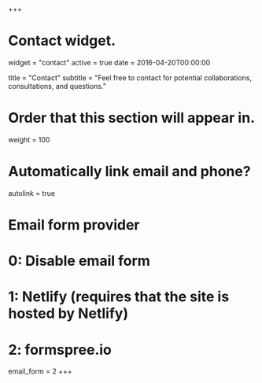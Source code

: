 +++
# Contact widget.
widget = "contact"
active = true
date = 2016-04-20T00:00:00

title = "Contact"
subtitle = "Feel free to contact for potential collaborations, consultations, and questions."

# Order that this section will appear in.
weight = 100

# Automatically link email and phone?
autolink = true

# Email form provider
#   0: Disable email form
#   1: Netlify (requires that the site is hosted by Netlify)
#   2: formspree.io
email_form = 2
+++

